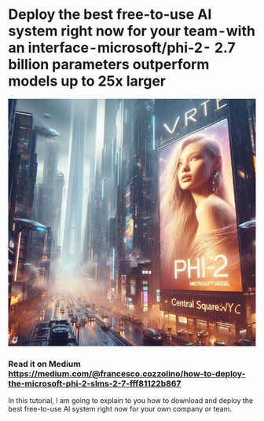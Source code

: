 # Deploy the best free-to-use AI system right now for your team - with an interface - microsoft/phi-2 -  2.7 billion parameters outperform models up to 25x larger
![](https://raw.githubusercontent.com/YodaGitMaster/medium-phi2-deploy-finetune-llm/main/0%20Pp7xDutLiyQXERmp.jpg)
### Read it on Medium https://medium.com/@francesco.cozzolino/how-to-deploy-the-microsoft-phi-2-slms-2-7-fff81122b867
In this tutorial, I am going to explain to you how to download and deploy the best free-to-use AI system right now for your own company or team. 
